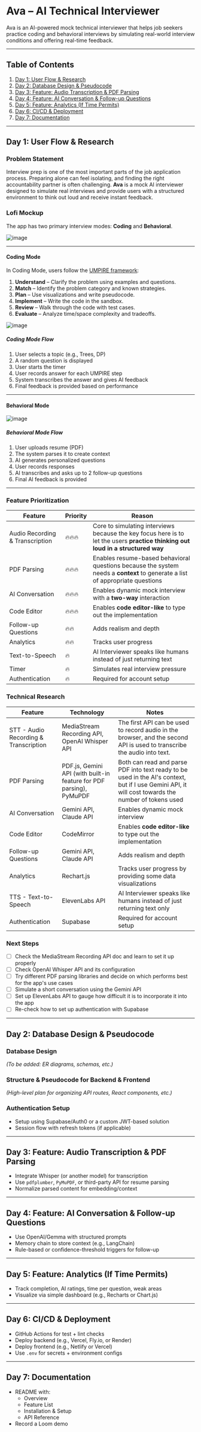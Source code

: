 # Ava – AI Technical Interviewer

Ava is an AI-powered mock technical interviewer that helps job seekers practice coding and behavioral interviews by simulating real-world interview conditions and offering real-time feedback.

---

## Table of Contents

1. [Day 1: User Flow & Research](#day-1-user-flow--research)
2. [Day 2: Database Design & Pseudocode](#day-2-database-design--pseudocode)
3. [Day 3: Feature: Audio Transcription & PDF Parsing](#day-3-feature-audio-transcription--pdf-parsing)
4. [Day 4: Feature: AI Conversation & Follow-up Questions](#day-4-feature-ai-conversation--follow-up-questions)
5. [Day 5: Feature: Analytics (If Time Permits)](#day-5-feature-analytics-if-time-permits)
6. [Day 6: CI/CD & Deployment](#day-6-cicd--deployment)
7. [Day 7: Documentation](#day-7-documentation)

---

## Day 1: User Flow & Research

### Problem Statement

Interview prep is one of the most important parts of the job application process. Preparing alone can feel isolating, and finding the right accountability partner is often challenging. **Ava** is a mock AI interviewer designed to simulate real interviews and provide users with a structured environment to think out loud and receive instant feedback.

### Lofi Mockup

The app has two primary interview modes: **Coding** and **Behavioral**.

![image](https://github.com/user-attachments/assets/4604cd04-4462-4457-b8a0-2b2ec7e15328)

---

#### Coding Mode

In Coding Mode, users follow the [UMPIRE framework](https://guides.codepath.com/compsci/UMPIRE-Interview-Strategy):

1. **Understand** – Clarify the problem using examples and questions.
2. **Match** – Identify the problem category and known strategies.
3. **Plan** – Use visualizations and write pseudocode.
4. **Implement** – Write the code in the sandbox.
5. **Review** – Walk through the code with test cases.
6. **Evaluate** – Analyze time/space complexity and tradeoffs.

![image](https://github.com/user-attachments/assets/b63e255a-46ea-4c14-b5dd-b00d105e6f9f)

##### Coding Mode Flow

1. User selects a topic (e.g., Trees, DP)
2. A random question is displayed
3. User starts the timer
4. User records answer for each UMPIRE step
5. System transcribes the answer and gives AI feedback
6. Final feedback is provided based on performance

---

#### Behavioral Mode

![image](https://github.com/user-attachments/assets/3f835add-60a9-4a2f-af4e-4356b2fb1dda)

##### Behavioral Mode Flow

1. User uploads resume (PDF)
2. The system parses it to create context
3. AI generates personalized questions
4. User records responses
5. AI transcribes and asks up to 2 follow-up questions
6. Final AI feedback is provided

---

### Feature Prioritization

| Feature                     | Priority | Reason |
|----------------------------|-------------|--------|
| Audio Recording & Transcription | 🔥🔥🔥 | Core to simulating interviews because the key focus here is to let the users **practice thinking out loud in a structured way** |
| PDF Parsing                | 🔥🔥🔥 | Enables resume-based behavioral questions because the system needs a **context** to generate a list of appropriate questions |
| AI Conversation            | 🔥🔥🔥 | Enables dynamic mock interview with a **two-way** interaction |
| Code Editor           | 🔥🔥🔥 | Enables **code editor-like** to type out the implementation |
| Follow-up Questions        | 🔥🔥   | Adds realism and depth |
| Analytics                  | 🔥🔥   | Tracks user progress |
| Text-to-Speech             | 🔥     | AI Interviewer speaks like humans instead of just returning text|
| Timer                      | 🔥     | Simulates real interview pressure |
| Authentication             | 🔥     | Required for account setup |

### Technical Research
| Feature                     | Technology | Notes |
|----------------------------|-------------|--------|
| STT - Audio Recording & Transcription | MediaStream Recording API, OpenAI Whisper API | The first API can be used to record audio in the browser, and the second API is used to transcribe the audio into text.|
| PDF Parsing                | PDF.js, Gemini API (with built-in feature for PDF parsing), PyMuPDF| Both can read and parse PDF into text ready to be used in the AI's context, but if I use Gemini API, it will cost towards the number of tokens used |
| AI Conversation            | Gemini API, Claude API | Enables dynamic mock interview |
| Code Editor           | CodeMirror | Enables **code editor-like** to type out the implementation |
| Follow-up Questions        | Gemini API, Claude API   | Adds realism and depth |
| Analytics                  | Rechart.js   | Tracks user progress by providing some data visualizations |
| TTS - Text-to-Speech       | ElevenLabs API   | AI Interviewer speaks like humans instead of just returning text only |
| Authentication             | Supabase     | Required for account setup |

### Next Steps
- [ ] Check the MediaStream Recording API doc and learn to set it up properly
- [ ] Check OpenAI Whisper API and its configuration
- [ ] Try different PDF parsing libraries and decide on which performs best for the app's use cases
- [ ] Simulate a short conversation using the Gemini API
- [ ] Set up ElevenLabs API to gauge how difficult it is to incorporate it into the app
- [ ] Re-check how to set up authentication with Supabase
---

## Day 2: Database Design & Pseudocode

### Database Design

*(To be added: ER diagrams, schemas, etc.)*

### Structure & Pseudocode for Backend & Frontend

*(High-level plan for organizing API routes, React components, etc.)*

### Authentication Setup

- Setup using Supabase/Auth0 or a custom JWT-based solution
- Session flow with refresh tokens (if applicable)

---

## Day 3: Feature: Audio Transcription & PDF Parsing

- Integrate Whisper (or another model) for transcription
- Use `pdfplumber`, `PyMuPDF`, or third-party API for resume parsing
- Normalize parsed content for embedding/context

---

## Day 4: Feature: AI Conversation & Follow-up Questions

- Use OpenAI/Gemma with structured prompts
- Memory chain to store context (e.g., LangChain)
- Rule-based or confidence-threshold triggers for follow-up

---

## Day 5: Feature: Analytics (If Time Permits)

- Track completion, AI ratings, time per question, weak areas
- Visualize via simple dashboard (e.g., Recharts or Chart.js)

---

## Day 6: CI/CD & Deployment

- GitHub Actions for test + lint checks
- Deploy backend (e.g., Vercel, Fly.io, or Render)
- Deploy frontend (e.g., Netlify or Vercel)
- Use `.env` for secrets + environment configs

---

## Day 7: Documentation

- README with:
  - Overview
  - Feature List
  - Installation & Setup
  - API Reference
- Record a Loom demo
